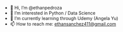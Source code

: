 - 👋 Hi, I’m @ethanpedroza
- 👀 I’m interested in Python / Data Science 
- 🌱 I’m currently learning through Udemy (Angela Yu)
- 📫 How to reach me: ethansanchez411@gmail.com

<!---
ethanpedroza/ethanpedroza is a ✨ special ✨ repository because its `README.md` (this file) appears on your GitHub profile.
You can click the Preview link to take a look at your changes.
--->
